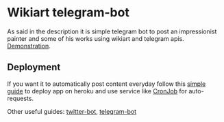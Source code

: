 # Wikiart telegram-bot
As said in the description it is simple telegram bot to post an impressionist painter and some of his works using wikiart and telegram apis. [Demonstration](https://t.me/impressionism_twice_a_day).
## Deployment
If you want it to automatically post content everyday follow this [simple guide](https://www.youtube.com/watch?v=x8hVoalU0MA) to deploy app on heroku and use service like [CronJob](https://cron-job.org/en/) for auto-requests.

Other useful guides: [twitter-bot](https://funsizeathlete.medium.com/my-first-twitter-bot-using-python-and-heroku-e3ef83578f58), [telegram-bot](https://pub.towardsai.net/build-deploy-a-python-bot-with-short-term-and-long-term-memory-a3f1cd6254b8) 
